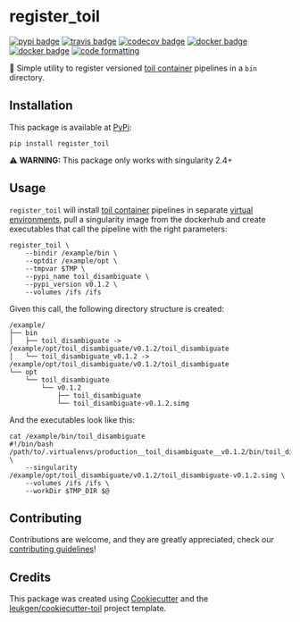 # register_toil

[![pypi badge][pypi_badge]][pypi_base]
[![travis badge][travis_badge]][travis_base]
[![codecov badge][codecov_badge]][codecov_base]
[![docker badge][docker_badge]][docker_base]
[![docker badge][automated_badge]][docker_base]
[![code formatting][black_badge]][black_base]

👾 Simple utility to register versioned [toil container] pipelines in a `bin` directory.

## Installation

This package is available at [PyPi][pypi_base]:

    pip install register_toil

⚠️ **WARNING:** This package only works with singularity 2.4+

## Usage

`register_toil` will install [toil container] pipelines in separate [virtual environments], pull a singularity image from the dockerhub and create executables that call the pipeline with the right parameters:

    register_toil \
        --bindir /example/bin \
        --optdir /example/opt \
        --tmpvar $TMP \
        --pypi_name toil_disambiguate \
        --pypi_version v0.1.2 \
        --volumes /ifs /ifs

Given this call, the following directory structure is created:

    /example/
    ├── bin
    │   ├── toil_disambiguate -> /example/opt/toil_disambiguate/v0.1.2/toil_disambiguate
    │   └── toil_disambiguate_v0.1.2 -> /example/opt/toil_disambiguate/v0.1.2/toil_disambiguate
    └── opt
        └── toil_disambiguate
            └── v0.1.2
                ├── toil_disambiguate
                └── toil_disambiguate-v0.1.2.simg

And the executables look like this:

    cat /example/bin/toil_disambiguate
    #!/bin/bash
    /path/to/.virtualenvs/production__toil_disambiguate__v0.1.2/bin/toil_disambiguate \
        --singularity /example/opt/toil_disambiguate/v0.1.2/toil_disambiguate-v0.1.2.simg \
        --volumes /ifs /ifs \
        --workDir $TMP_DIR $@

## Contributing

Contributions are welcome, and they are greatly appreciated, check our [contributing guidelines](.github/CONTRIBUTING.md)!

## Credits

This package was created using [Cookiecutter] and the
[leukgen/cookiecutter-toil] project template.

[virtual environments]: http://virtualenvwrapper.readthedocs.io/en/latest/
[toil container]: https://github.com/leukgen/toil_container
[singularity]: http://singularity.lbl.gov/
[docker2singularity]: https://github.com/singularityware/docker2singularity
[cookiecutter]: https://github.com/audreyr/cookiecutter
[leukgen/cookiecutter-toil]: https://github.com/leukgen/cookiecutter-toil
[`--batchSystem`]: http://toil.readthedocs.io/en/latest/developingWorkflows/batchSystem.html?highlight=BatchSystem
[docker_base]: https://hub.docker.com/r/leukgen/register_toil
[docker_badge]: https://img.shields.io/docker/build/leukgen/register_toil.svg
[automated_badge]: https://img.shields.io/docker/automated/leukgen/register_toil.svg
[codecov_badge]: https://codecov.io/gh/leukgen/register_toil/branch/master/graph/badge.svg
[codecov_base]: https://codecov.io/gh/leukgen/register_toil
[pypi_badge]: https://img.shields.io/pypi/v/register_toil.svg
[pypi_base]: https://pypi.org/pypi/register_toil
[travis_badge]: https://img.shields.io/travis/leukgen/register_toil.svg
[travis_base]: https://travis-ci.org/leukgen/register_toil
[black_badge]: https://img.shields.io/badge/code%20style-black-000000.svg
[black_base]: https://github.com/ambv/black
